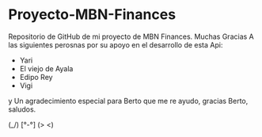 # Proyecto-MBN-Finances
Repositorio de GitHub de mi proyecto de MBN Finances.
Muchas Gracias A las siguientes perosnas por su apoyo en el desarrollo de esta Api:
- Yari
- El viejo de Ayala
- Edipo Rey
- Vigi

y Un agradecimiento especial para Berto que me re ayudo, gracias Berto, saludos.

(\_/)
[°-°]
(> <)

